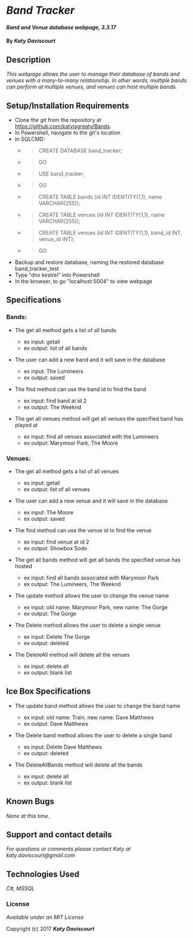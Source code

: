 # _Band Tracker_

#### _Band and Venue database webpage, 3.3.17_

#### By _**Katy Daviscourt**_

## Description

_This webpage allows the user to manage their database of bands and venues with a many-to-many relationship. In other words, multiple bands can perform at multiple venues, and venues can host multiple bands._

## Setup/Installation Requirements

* Clone the git from the repository at https://github.com/katyisgreaty/Bands.
* In Powershell, navigate to the git's location
* In SQLCMD:
    * > CREATE DATABASE band_tracker;
    * > GO
    * > USE band_tracker;
    * > GO
    * > CREATE TABLE bands (id INT IDENTITY(1,1), name VARCHAR(255));
    * > CREATE TABLE venues (id INT IDENTITY(1,1), name VARCHAR(255));
    * > CREATE TABLE venues (id INT IDENTITY(1,1), band_id INT, venue_id INT);
    * > GO
* Backup and restore database, naming the restored database band_tracker_test
* Type "dnx kestrel" into Powershell
* In the browser, to go "localhost:5004" to view webpage


## Specifications

### Bands:
* The get all method gets a list of all bands
  * ex input: getall
  * ex output: list of all bands

* The user can add a new band and it will save in the database
  * ex input: The Lumineers
  * ex output: saved

* The find method can use the band id to find the band
  * ex input: find band at id 2
  * ex output: The Weeknd

* The get all venues method will get all venues the specified band has played at
  * ex input: find all venues associated with the Lumineers
  * ex output: Marymoor Park, The Moore

### Venues:
* The get all method gets a list of all venues
  * ex input: getall
  * ex output: list of all venues

* The user can add a new venue and it will save in the database
  * ex input: The Moore
  * ex output: saved

* The find method can use the venue id to find the venue
  * ex input: find venue at id 2
  * ex output: Showbox Sodo

* The get all bands method will get all bands the specified venue has hosted
  * ex input: find all bands associated with Marymoor Park
  * ex output: The Lumineers, The Weeknd

* The update method allows the user to change the venue name
  * ex input: old name: Marymoor Park, new name: The Gorge
  * ex output: The Gorge

* The Delete method allows the user to delete a single venue
  * ex input: Delete The Gorge
  * ex output: deleted

* The DeleteAll method will delete all the venues
  * ex input: delete all
  * ex output: blank list


## Ice Box Specifications

* The update band method allows the user to change the band name
  * ex input: old name: Train, new name: Dave Matthews
  * ex output: Dave Matthews

* The Delete band method allows the user to delete a single band
  * ex input: Delete Dave Matthews
  * ex output: deleted

* The DeleteAllBands method will delete all the bands
  * ex input: delete all
  * ex output: blank list




## Known Bugs

_None at this time._

## Support and contact details

_For questions or comments please contact Katy at katy.daviscourt@gmail.com_

## Technologies Used

_C#, MSSQL_

### License

*Available under an MIT License*

Copyright (c) 2017 **_Katy Daviscourt_**
